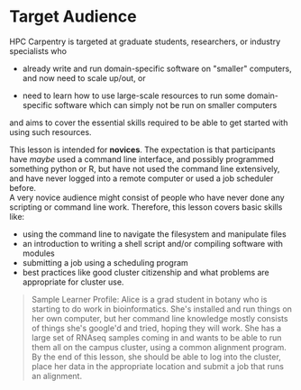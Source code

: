 # Target Audience

HPC Carpentry is targeted at graduate students, researchers, or
industry specialists who

* already write and run domain-specific software on "smaller"
computers, and now need to scale up/out, or

* need to learn how to
use large-scale resources to run some domain-specific software which can
simply not be run on smaller computers

and aims to cover the essential skills required to be able to get
started with using such resources.

This lesson is intended for **novices**.  The expectation is that participants 
have *maybe* used a command line interface, and possibly programmed 
something python or R, but have not used the command line extensively, 
and have never logged into a remote computer or used a job scheduler before.   
A very novice audience might consist of people who have never done any 
scripting or command line work.  Therefore, this lesson covers basic skills like: 

* using the command line to navigate the filesystem and manipulate files
* an introduction to writing a shell script and/or compiling software with modules
* submitting a job using a scheduling program
* best practices like good cluster citizenship and what problems are appropriate for cluster use.  

> Sample Learner Profile: Alice is a grad student in botany who is 
starting to do work in bioinformatics.  She's installed and run things on her 
own computer, but her command line knowledge mostly consists of things she's 
google'd and tried, hoping they will work.  She has a large set of RNAseq samples 
coming in and wants to be able to run them all on the campus cluster, using a 
common alignment program.  By the end of this lesson, she should be able to log 
into the cluster, place her data in the appropriate location and submit a job 
that runs an alignment.  